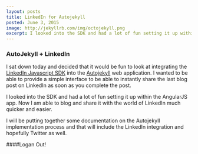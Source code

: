 ```yaml
---
layout: posts
title: LinkedIn for Autojekyll
posted: June 3, 2015
image: http://jekyllrb.com/img/octojekyll.png
excerpt: I looked into the SDK and had a lot of fun setting it up within the AngularJS app. Now I am able to blog and share it with the world of LinkedIn much quicker and easier.
---
```

### AutoJekyll + LinkedIn

I sat down today and decided that it would be fun to look at integrating the [LinkedIn Javascript 
SDK](https://developer.linkedin.com/docs/js-sdk) into the [Autojekyll](https://github.com/LoganArnett/AutoJekyll) web application. I wanted to be able to provide a simple interface to be 
able to instantly share the last blog post on LinkedIn as soon as you complete the post.

I looked into the SDK and had a lot of fun setting it up within the AngularJS app. Now I am able
to blog and share it with the world of LinkedIn much quicker and easier. 

I will be putting together some documentation on the Autojekyll implementation process and that 
will include the LinkedIn integration and hopefully Twitter as well.

####Logan Out!